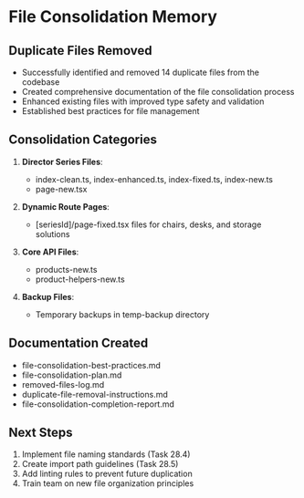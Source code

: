 # File Consolidation Memory

## Duplicate Files Removed

- Successfully identified and removed 14 duplicate files from the codebase
- Created comprehensive documentation of the file consolidation process
- Enhanced existing files with improved type safety and validation
- Established best practices for file management

## Consolidation Categories

1. **Director Series Files**:
   - index-clean.ts, index-enhanced.ts, index-fixed.ts, index-new.ts
   - page-new.tsx
   
2. **Dynamic Route Pages**:
   - [seriesId]/page-fixed.tsx files for chairs, desks, and storage solutions
   
3. **Core API Files**:
   - products-new.ts
   - product-helpers-new.ts
   
4. **Backup Files**:
   - Temporary backups in temp-backup directory

## Documentation Created

- file-consolidation-best-practices.md
- file-consolidation-plan.md
- removed-files-log.md
- duplicate-file-removal-instructions.md
- file-consolidation-completion-report.md

## Next Steps

1. Implement file naming standards (Task 28.4)
2. Create import path guidelines (Task 28.5)
3. Add linting rules to prevent future duplication
4. Train team on new file organization principles